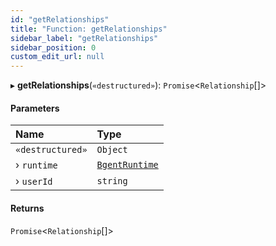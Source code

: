 ```yaml
---
id: "getRelationships"
title: "Function: getRelationships"
sidebar_label: "getRelationships"
sidebar_position: 0
custom_edit_url: null
---
```


▸ **getRelationships**(`«destructured»`): `Promise`\<`Relationship`[]\>

#### Parameters

| Name | Type |
| :------ | :------ |
| `«destructured»` | `Object` |
| › `runtime` | [`BgentRuntime`](../classes/BgentRuntime.md) |
| › `userId` | `string` |

#### Returns

`Promise`\<`Relationship`[]\>
